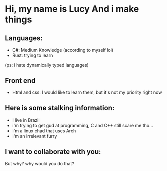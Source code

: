 # Hi, my name is Lucy And i make things

## Languages:
- C#: Medium Knowledge (according to myself lol)
- Rust: trying to learn

(ps: i hate dynamically typed languages)

## Front end
- Html and css: I would like to learn them, but it's not my priority right now

## Here is some stalking information:
- I live in Brazil
- i'm trying to get gud at programming, C and C++ still scare me tho...
- I'm a linux chad that uses Arch
- I'm an irrelevant furry

## I want to collaborate with you:
But why? why would you do that?